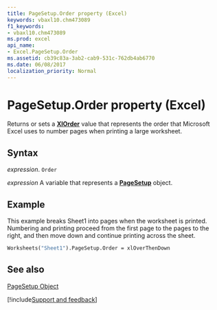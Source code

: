 ```yaml
---
title: PageSetup.Order property (Excel)
keywords: vbaxl10.chm473089
f1_keywords:
- vbaxl10.chm473089
ms.prod: excel
api_name:
- Excel.PageSetup.Order
ms.assetid: cb39c83a-3ab2-cab9-531c-762db4ab6770
ms.date: 06/08/2017
localization_priority: Normal
---
```



# PageSetup.Order property (Excel)

Returns or sets a  **[XlOrder](Excel.XlOrder.md)** value that represents the order that Microsoft Excel uses to number pages when printing a large worksheet.


## Syntax

_expression_. `Order`

_expression_ A variable that represents a **[PageSetup](Excel.PageSetup.md)** object.


## Example

This example breaks Sheet1 into pages when the worksheet is printed. Numbering and printing proceed from the first page to the pages to the right, and then move down and continue printing across the sheet.


```vb
Worksheets("Sheet1").PageSetup.Order = xlOverThenDown
```


## See also


[PageSetup Object](Excel.PageSetup.md)

[!include[Support and feedback](~/includes/feedback-boilerplate.md)]